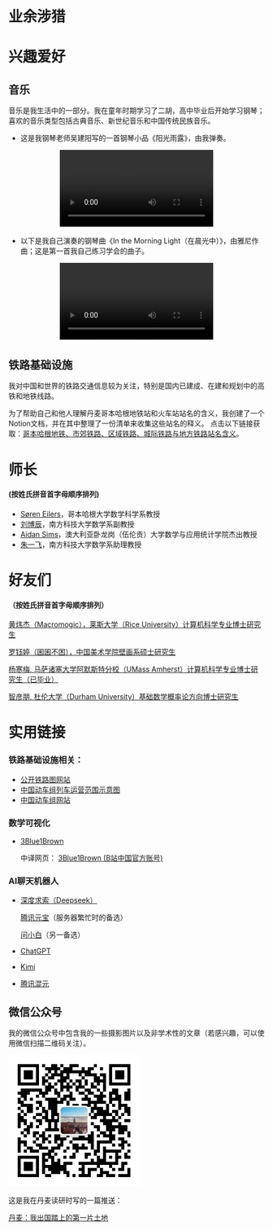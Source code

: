 # 业余涉猎


# 兴趣爱好

## 音乐
音乐是我生活中的一部分。我在童年时期学习了二胡，高中毕业后开始学习钢琴；喜欢的音乐类型包括古典音乐、新世纪音乐和中国传统民族音乐。

- 这是我钢琴老师吴建阳写的一首钢琴小品《阳光雨露》，由我弹奏。

<div style="text-align: center;">
<video src="/music/piano_Sun_and_Dew.MP4" controls style="width: 60%; height: auto; max-width: 640px; max-height: 360px;">
  您的浏览器不支持播放此视频。
</video>
</div>

- 以下是我自己演奏的钢琴曲《In the Morning Light（在晨光中）》，由雅尼作曲；这是第一首我自己练习学会的曲子。

<div style="text-align: center;">
<video src="/music/piano_In_the_Morning_Light.MP4" controls style="width: 60%; height: auto; max-width: 640px; max-height: 360px;">
  您的浏览器不支持播放此视频。
</video>
</div>

## 铁路基础设施
我对中国和世界的铁路交通信息较为关注，特别是国内已建成、在建和规划中的高铁和地铁线路。

为了帮助自己和他人理解丹麦哥本哈根地铁站和火车站站名的含义，我创建了一个Notion文档，并在其中整理了一份清单来收集这些站名的释义。
点击以下链接获取：[哥本哈根地铁、市郊铁路、区域铁路、城际铁路与地方铁路站名含义](https://www.notion.so/Meanings-of-Copenhagen-Metro-S-train-Regional-train-Inter-city-train-and-Local-train-station-nam-e2a154e226c54a1f9851e359c6d76eb8?pvs=4)。

# 师长
#### (按姓氏拼音首字母顺序排列)

- [Søren Eilers](http://web.math.ku.dk/~eilers/)，哥本哈根大学数学科学系教授
- [刘博辰](https://math.sustech.edu.cn/c/liubochen)，南方科技大学数学系副教授
- [Aidan Sims](https://www.aidansims.com/)，澳大利亚卧龙岗（伍伦贡）大学数学与应用统计学院杰出教授
- [朱一飞](https://yifeizhu.github.io/)，南方科技大学数学系助理教授


# 好友们
#### （按姓氏拼音首字母顺序排列）
[黄炜杰（Macromogic），莱斯大学（Rice University）计算机科学专业博士研究生](https://macromogic.xyz/)

[罗钰婷（囷囷不困），中国美术学院壁画系硕士研究生](https://www.xiaohongshu.com/user/profile/5ea525200000000001003a21?xhsshare=CopyLink&appuid=5c76637a000000001201d527&apptime=1714288439)

[杨寒梅, 马萨诸塞大学阿默斯特分校（UMass Amherst）计算机科学专业博士研究生（已毕业）](https://hanmei.netlify.app/)

[智彦朋, 杜伦大学（Durham University）基础数学概率论方向博士研究生](https://www.durham.ac.uk/staff/yanpeng-zhi/)

# 实用链接
### 铁路基础设施相关：
- [公开铁路图网站](https://www.openrailwaymap.org/?style=standard&lang=zh_CN&lat=51.58248&lon=15.6501&zoom=3)
- [中国动车组列车运营范围示意图](https://china-emu.cn/img/RailMaps/HSR/Map.html)
- [中国动车组网站](https://www.china-emu.cn/)

### 数学可视化
- [3Blue1Brown](https://www.3blue1brown.com/)
    
    中译网页： [3Blue1Brown (B站中国官方账号)](https://space.bilibili.com/88461692?spm_id_from=333.337.0.0)

### AI聊天机器人
-  [深度求索（Deepseek）](https://chat.deepseek.com/)
 
    [腾讯元宝](https://yuanbao.tencent.com/)（服务器繁忙时的备选）
    
    [问小白](https://www.wenxiaobai.com/chat/)（另一备选）

- [ChatGPT](https://chat.openai.com/)

- [Kimi](https://kimi.moonshot.cn/)

- [腾讯混元](https://hunyuan.tencent.com/)



## 微信公众号
我的微信公众号中包含我的一些摄影图片以及非学术性的文章（若感兴趣，可以使用微信扫描二维码关注）。

![QR code](/qrcode_wechat_public_account.jpg)

这是我在丹麦读研时写的一篇推送：

[丹麦：我出国踏上的第一片土地](https://mp.weixin.qq.com/s/MP0EGCs2raqJc9FJPGnt0g)
